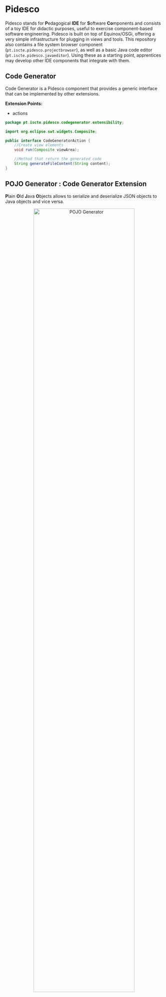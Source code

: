# Pidesco
Pidesco stands for **P**edagogical **IDE** for **S**oftware **Co**mponents and consists of a toy IDE for didactic purposes, useful to exercise component-based software engineering. Pidesco is built on top of Equinox/OSGi, offering a very simple infrastructure for plugging in views and tools. This repository also contains a file system browser component (`pt.iscte.pidesco.projectbrowser`), as well as a basic Java code editor (`pt.iscte.pidesco.javaeditor`). Using these as a starting point, apprentices may develop other IDE components that integrate with them.

## Code Generator
Code Generator is a Pidesco component that provides a generic interface that can be implemented by other extensions.

**Extension Points:**
* actions

``` java
package pt.iscte.pidesco.codegenerator.extensibility;

import org.eclipse.swt.widgets.Composite;

public interface CodeGeneratorAction {
	//Create view elements
	void run(Composite viewArea);

	//Method that return the generated code
	String generateFileContent(String content);
}
```

## POJO Generator : Code Generator Extension
**P**lain **O**ld **J**ava **O**bjects allows to serialize and deserialize JSON objects to Java objects and vice versa.

<p align="center">
  <img src="https://i.imgur.com/WZYBNrL.png" title="POJO Generator" width="80%" height="80%"/>
</p>
